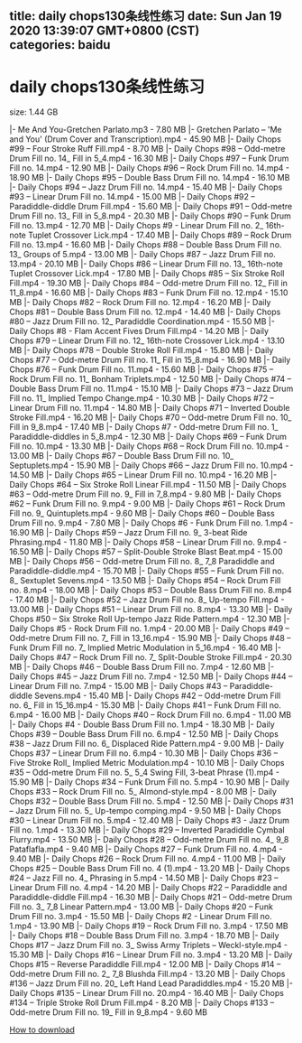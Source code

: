 
title: daily chops130条线性练习
date: Sun Jan 19 2020 13:39:07 GMT+0800 (CST)    
categories: baidu
---

# daily chops130条线性练习
size: 1.44 GB
 
 
|- Me And You-Gretchen Parlato.mp3 - 7.80 MB
|- Gretchen Parlato – 'Me and You' (Drum Cover and Transcription).mp4 - 45.90 MB
|- Daily Chops #99 – Four Stroke Ruff Fill.mp4 - 8.70 MB
|- Daily Chops #98 – Odd-metre Drum Fill no. 14_ Fill in 5_4.mp4 - 16.30 MB
|- Daily Chops #97 – Funk Drum Fill no. 14.mp4 - 12.90 MB
|- Daily Chops #96 – Rock Drum Fill no. 14.mp4 - 18.90 MB
|- Daily Chops #95 – Double Bass Drum Fill no. 14.mp4 - 16.10 MB
|- Daily Chops #94 – Jazz Drum Fill no. 14.mp4 - 15.40 MB
|- Daily Chops #93 – Linear Drum Fill no. 14.mp4 - 15.00 MB
|- Daily Chops #92 – Paradiddle-diddle Drum Fill.mp4 - 15.60 MB
|- Daily Chops #91 – Odd-metre Drum Fill no. 13_ Fill in 5_8.mp4 - 20.30 MB
|- Daily Chops #90 – Funk Drum Fill no. 13.mp4 - 12.70 MB
|- Daily Chops #9 - Linear Drum Fill no. 2_ 16th-note Tuplet Crossover Lick.mp4 - 17.40 MB
|- Daily Chops #89 – Rock Drum Fill no. 13.mp4 - 16.60 MB
|- Daily Chops #88 – Double Bass Drum Fill no. 13_ Groups of 5.mp4 - 13.00 MB
|- Daily Chops #87 – Jazz Drum Fill no. 13.mp4 - 20.10 MB
|- Daily Chops #86 – Linear Drum Fill no. 13_ 16th-note Tuplet Crossover Lick.mp4 - 17.80 MB
|- Daily Chops #85 – Six Stroke Roll Fill.mp4 - 19.30 MB
|- Daily Chops #84 – Odd-metre Drum Fill no. 12_ Fill in 11_8.mp4 - 16.60 MB
|- Daily Chops #83 – Funk Drum Fill no. 12.mp4 - 15.10 MB
|- Daily Chops #82 – Rock Drum Fill no. 12.mp4 - 16.20 MB
|- Daily Chops #81 – Double Bass Drum Fill no. 12.mp4 - 14.40 MB
|- Daily Chops #80 – Jazz Drum Fill no. 12_ Paradiddle Coordination.mp4 - 15.50 MB
|- Daily Chops #8 - Flam Accent Fives Drum Fill.mp4 - 14.20 MB
|- Daily Chops #79 – Linear Drum Fill no. 12_ 16th-note Crossover Lick.mp4 - 13.10 MB
|- Daily Chops #78 – Double Stroke Roll Fill.mp4 - 15.80 MB
|- Daily Chops #77 – Odd-metre Drum Fill no. 11_ Fill in 15_8.mp4 - 16.90 MB
|- Daily Chops #76 – Funk Drum Fill no. 11.mp4 - 15.60 MB
|- Daily Chops #75 – Rock Drum Fill no. 11_ Bonham Triplets.mp4 - 12.50 MB
|- Daily Chops #74 – Double Bass Drum Fill no. 11.mp4 - 15.10 MB
|- Daily Chops #73 – Jazz Drum Fill no. 11_ Implied Tempo Change.mp4 - 10.30 MB
|- Daily Chops #72 – Linear Drum Fill no. 11.mp4 - 14.80 MB
|- Daily Chops #71 – Inverted Double Stroke Fill.mp4 - 16.20 MB
|- Daily Chops #70 – Odd-metre Drum Fill no. 10_ Fill in 9_8.mp4 - 17.40 MB
|- Daily Chops #7 - Odd-metre Drum Fill no. 1_ Paradiddle-diddles in 5_8.mp4 - 12.30 MB
|- Daily Chops #69 – Funk Drum Fill no. 10.mp4 - 13.30 MB
|- Daily Chops #68 – Rock Drum Fill no. 10.mp4 - 13.00 MB
|- Daily Chops #67 – Double Bass Drum Fill no. 10_ Septuplets.mp4 - 15.90 MB
|- Daily Chops #66 – Jazz Drum Fill no. 10.mp4 - 14.50 MB
|- Daily Chops #65 – Linear Drum Fill no. 10.mp4 - 16.20 MB
|- Daily Chops #64 – Six Stroke Roll Linear Fill.mp4 - 11.50 MB
|- Daily Chops #63 – Odd-metre Drum Fill no. 9_ Fill in 7_8.mp4 - 9.80 MB
|- Daily Chops #62 – Funk Drum Fill no. 9.mp4 - 9.00 MB
|- Daily Chops #61 – Rock Drum Fill no. 9_ Quintuplets.mp4 - 9.60 MB
|- Daily Chops #60 – Double Bass Drum Fill no. 9.mp4 - 7.80 MB
|- Daily Chops #6 - Funk Drum Fill no. 1.mp4 - 16.90 MB
|- Daily Chops #59 – Jazz Drum Fill no. 9_ 3-beat Ride Phrasing.mp4 - 11.80 MB
|- Daily Chops #58 – Linear Drum Fill no. 9.mp4 - 16.50 MB
|- Daily Chops #57 – Split-Double Stroke Blast Beat.mp4 - 15.00 MB
|- Daily Chops #56 – Odd-metre Drum Fill no. 8_ 7_8 Paradiddle and Paradiddle-diddle.mp4 - 15.70 MB
|- Daily Chops #55 – Funk Drum Fill no. 8_ Sextuplet Sevens.mp4 - 13.50 MB
|- Daily Chops #54 – Rock Drum Fill no. 8.mp4 - 18.00 MB
|- Daily Chops #53 – Double Bass Drum Fill no. 8.mp4 - 17.40 MB
|- Daily Chops #52 – Jazz Drum Fill no. 8_ Up-tempo Fill.mp4 - 13.00 MB
|- Daily Chops #51 – Linear Drum Fill no. 8.mp4 - 13.30 MB
|- Daily Chops #50 – Six Stroke Roll Up-tempo Jazz Ride Pattern.mp4 - 12.30 MB
|- Daily Chops #5 - Rock Drum Fill no. 1.mp4 - 20.00 MB
|- Daily Chops #49 – Odd-metre Drum Fill no. 7_ Fill in 13_16.mp4 - 15.90 MB
|- Daily Chops #48 – Funk Drum Fill no. 7_ Implied Metric Modulation in 5_16.mp4 - 16.40 MB
|- Daily Chops #47 – Rock Drum Fill no. 7_ Split-Double Stroke Fill.mp4 - 20.30 MB
|- Daily Chops #46 – Double Bass Drum Fill no. 7.mp4 - 12.60 MB
|- Daily Chops #45 – Jazz Drum Fill no. 7.mp4 - 12.50 MB
|- Daily Chops #44 – Linear Drum Fill no. 7.mp4 - 15.00 MB
|- Daily Chops #43 – Paradiddle-diddle Sevens.mp4 - 15.40 MB
|- Daily Chops #42 – Odd-metre Drum Fill no. 6_ Fill in 15_16.mp4 - 15.30 MB
|- Daily Chops #41 – Funk Drum Fill no. 6.mp4 - 16.00 MB
|- Daily Chops #40 – Rock Drum Fill no. 6.mp4 - 11.00 MB
|- Daily Chops #4 - Double Bass Drum Fill no. 1.mp4 - 18.30 MB
|- Daily Chops #39 – Double Bass Drum Fill no. 6.mp4 - 12.50 MB
|- Daily Chops #38 – Jazz Drum Fill no. 6_ Displaced Ride Pattern.mp4 - 9.00 MB
|- Daily Chops #37 – Linear Drum Fill no. 6.mp4 - 10.30 MB
|- Daily Chops #36 – Five Stroke Roll_ Implied Metric Modulation.mp4 - 10.10 MB
|- Daily Chops #35 – Odd-metre Drum Fill no. 5_ 5_4 Swing Fill, 3-beat Phrase (1).mp4 - 15.90 MB
|- Daily Chops #34 – Funk Drum Fill no. 5.mp4 - 10.90 MB
|- Daily Chops #33 – Rock Drum Fill no. 5_ Almond-style.mp4 - 8.00 MB
|- Daily Chops #32 – Double Bass Drum Fill no. 5.mp4 - 12.50 MB
|- Daily Chops #31 – Jazz Drum Fill no. 5_ Up-tempo comping.mp4 - 9.50 MB
|- Daily Chops #30 – Linear Drum Fill no. 5.mp4 - 12.40 MB
|- Daily Chops #3 - Jazz Drum Fill no. 1.mp4 - 13.30 MB
|- Daily Chops #29 – Inverted Paradiddle Cymbal Flurry.mp4 - 13.50 MB
|- Daily Chops #28 – Odd-metre Drum Fill no. 4_ 9_8 Pataflafla.mp4 - 9.40 MB
|- Daily Chops #27 – Funk Drum Fill no. 4.mp4 - 9.40 MB
|- Daily Chops #26 – Rock Drum Fill no. 4.mp4 - 11.00 MB
|- Daily Chops #25 – Double Bass Drum Fill no. 4 (1).mp4 - 13.20 MB
|- Daily Chops #24 – Jazz Fill no. 4_ Phrasing in 5.mp4 - 14.50 MB
|- Daily Chops #23 – Linear Drum Fill no. 4.mp4 - 14.20 MB
|- Daily Chops #22 – Paradiddle and Paradiddle-diddle Fill.mp4 - 16.30 MB
|- Daily Chops #21 – Odd-metre Drum Fill no. 3_ 7_8 Linear Pattern.mp4 - 13.00 MB
|- Daily Chops #20 – Funk Drum Fill no. 3.mp4 - 15.50 MB
|- Daily Chops #2 - Linear Drum Fill no. 1.mp4 - 13.90 MB
|- Daily Chops #19 – Rock Drum Fill no. 3.mp4 - 17.50 MB
|- Daily Chops #18 – Double Bass Drum Fill no. 3.mp4 - 18.70 MB
|- Daily Chops #17 – Jazz Drum Fill no. 3_ Swiss Army Triplets – Weckl-style.mp4 - 15.30 MB
|- Daily Chops #16 – Linear Drum Fill no. 3.mp4 - 13.20 MB
|- Daily Chops #15 – Reverse Paradiddle Fill.mp4 - 12.00 MB
|- Daily Chops #14 – Odd-metre Drum Fill no. 2_ 7_8 Blushda Fill.mp4 - 13.20 MB
|- Daily Chops #136 – Jazz Drum Fill no. 20_ Left Hand Lead Paradiddles.mp4 - 15.20 MB
|- Daily Chops #135 – Linear Drum Fill no. 20.mp4 - 16.40 MB
|- Daily Chops #134 – Triple Stroke Roll Drum Fill.mp4 - 8.20 MB
|- Daily Chops #133 – Odd-metre Drum Fill no. 19_ Fill in 9_8.mp4 - 9.60 MB

[How to download](https://bpcam.bemobtrk.com/go/2ceec3aa-1ca2-46d6-b9ff-aaa5c184517c?jno=2326)